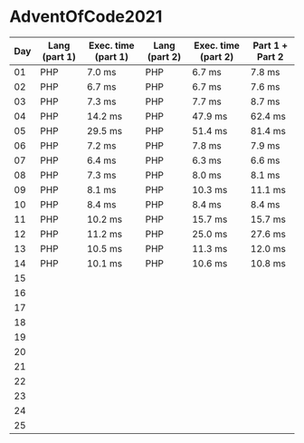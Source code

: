 # AdventOfCode2021

| Day                     | Lang (**part 1**)       | Exec. time (**part 1**) | Lang (**part 2**)       | Exec. time (**part 2**) | Part 1 + Part 2 |
| ----------------------- | ----------------------- | ----------------------- | ----------------------- | ----------------------- | ----------------|
| 01                      | PHP                     | 7\.0 ms                 | PHP                     | 6\.7 ms                 | 7\.8 ms         |
| 02                      | PHP                     | 6\.7 ms                 | PHP                     | 6\.7 ms                 | 7\.6 ms         |
| 03                      | PHP                     | 7\.3 ms                 | PHP                     | 7\.7 ms                 | 8\.7 ms         |
| 04                      | PHP                     | 14\.2 ms                | PHP                     | 47\.9 ms                | 62\.4 ms        |
| 05                      | PHP                     | 29\.5 ms                | PHP                     | 51\.4 ms                | 81\.4 ms        |
| 06                      | PHP                     | 7\.2 ms                 | PHP                     | 7\.8 ms                 | 7\.9 ms         |
| 07                      | PHP                     | 6\.4 ms                 | PHP                     | 6\.3 ms                 | 6\.6 ms         |
| 08                      | PHP                     | 7\.3 ms                 | PHP                     | 8\.0 ms                 | 8\.1 ms         |
| 09                      | PHP                     | 8\.1 ms                 | PHP                     | 10\.3 ms                | 11\.1 ms        |
| 10                      | PHP                     | 8\.4 ms                 | PHP                     | 8\.4 ms                 | 8\.4 ms         |
| 11                      | PHP                     | 10\.2 ms                | PHP                     | 15\.7 ms                | 15\.7 ms        |
| 12                      | PHP                     | 11\.2 ms                | PHP                     | 25\.0 ms                | 27\.6 ms        |
| 13                      | PHP                     | 10\.5 ms                | PHP                     | 11\.3 ms                | 12\.0 ms        |
| 14                      | PHP                     | 10\.1 ms                | PHP                     | 10\.6 ms                | 10\.8 ms        |
| 15                      |                         |                         |                         |                         |                 |
| 16                      |                         |                         |                         |                         |                 |
| 17                      |                         |                         |                         |                         |                 |
| 18                      |                         |                         |                         |                         |                 |
| 19                      |                         |                         |                         |                         |                 |
| 20                      |                         |                         |                         |                         |                 |
| 21                      |                         |                         |                         |                         |                 |
| 22                      |                         |                         |                         |                         |                 |
| 23                      |                         |                         |                         |                         |                 |
| 24                      |                         |                         |                         |                         |                 |
| 25                      |                         |                         |                         |                         |                 |


